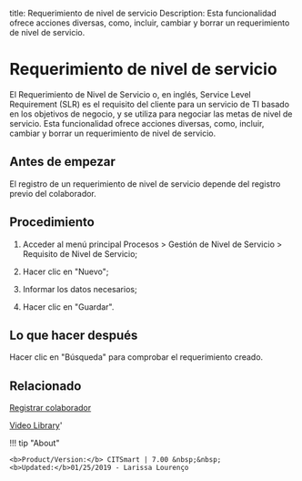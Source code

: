 title: Requerimiento de nivel de servicio
Description: Esta funcionalidad ofrece acciones diversas, como, incluir, cambiar y borrar un requerimiento de nivel de servicio. 
# Requerimiento de nivel de servicio

El Requerimiento de Nivel de Servicio o, en inglés, Service Level Requirement (SLR) es el requisito del cliente para un servicio de TI basado en los objetivos de negocio, y se utiliza para negociar las metas de nivel de servicio.
Esta funcionalidad ofrece acciones diversas, como, incluir, cambiar y borrar un requerimiento de nivel de servicio.

Antes de empezar
----------------

El registro de un requerimiento de nivel de servicio depende del registro previo
del colaborador.

Procedimiento
-------------

1.  Acceder al menú principal Procesos \> Gestión de Nivel de Servicio \>
    Requisito de Nivel de Servicio;

2.  Hacer clic en "Nuevo";

3.  Informar los datos necesarios;

4.  Hacer clic en "Guardar".

Lo que hacer después
--------------------

Hacer clic en "Búsqueda" para comprobar el requerimiento creado.

Relacionado
---------------

[Registrar colaborador](/es-es/citsmart-7/initial-settings/access-settings/user/register-employee.html)

<i class='fa fa-youtube-play  fa-2x' style='color:#97ce17;vertical-align: middle;'> </i> [Video Library](https://www.youtube.com/playlist?list=PLB5qK2uzf2RMjX0O3lujZJk298ZUVu21l)'

!!! tip "About"

    <b>Product/Version:</b> CITSmart | 7.00 &nbsp;&nbsp;
    <b>Updated:</b>01/25/2019 - Larissa Lourenço
